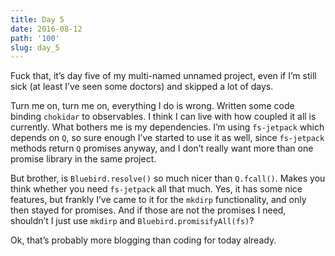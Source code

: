 ```yaml
---
title: Day 5
date: 2016-08-12
path: '100'
slug: day_5
---
```


Fuck that, it’s day five of my multi-named unnamed project, even if I’m still sick (at least I’ve seen some doctors) and skipped a lot of days.

Turn me on, turn me on, everything I do is wrong. Written some code binding `chokidar` to observables. I think I can live with how coupled it all is currently. What bothers me is my dependencies. I’m using `fs-jetpack` which depends on `Q`, so sure enough I’ve started to use it as well, since `fs-jetpack` methods return `Q` promises anyway, and I don’t really want more than one promise library in the same project.

But brother, is `Bluebird.resolve()` so much nicer than `Q.fcall()`. Makes you think whether you need `fs-jetpack` all that much. Yes, it has some nice features, but frankly I’ve came to it for the `mkdirp` functionality, and only then stayed for promises. And if those are not the promises I need, shouldn’t I just use `mkdirp` and `Bluebird.promisifyAll(fs)`?

Ok, that’s probably more blogging than coding for today already.
